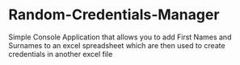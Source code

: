 # Random-Credentials-Manager
Simple Console Application that allows you to add First Names and Surnames to an excel spreadsheet which are then used to create credentials in another excel file
